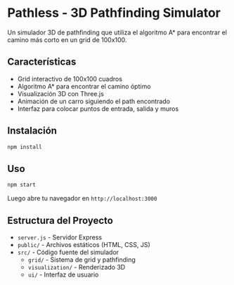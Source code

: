# Pathless - 3D Pathfinding Simulator

Un simulador 3D de pathfinding que utiliza el algoritmo A* para encontrar el camino más corto en un grid de 100x100.

## Características

- Grid interactivo de 100x100 cuadros
- Algoritmo A* para encontrar el camino óptimo
- Visualización 3D con Three.js
- Animación de un carro siguiendo el path encontrado
- Interfaz para colocar puntos de entrada, salida y muros

## Instalación

```bash
npm install
```

## Uso

```bash
npm start
```

Luego abre tu navegador en `http://localhost:3000`

## Estructura del Proyecto

- `server.js` - Servidor Express
- `public/` - Archivos estáticos (HTML, CSS, JS)
- `src/` - Código fuente del simulador
  - `grid/` - Sistema de grid y pathfinding
  - `visualization/` - Renderizado 3D
  - `ui/` - Interfaz de usuario
